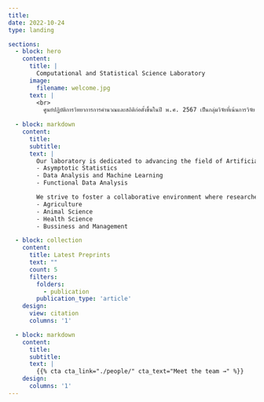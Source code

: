 ```yaml
---
title:
date: 2022-10-24
type: landing

sections:
  - block: hero
    content:
      title: |
        Computational and Statistical Science Laboratory
      image:
        filename: welcome.jpg
      text: |
        <br>
          ศูนย์ปฎิบัติการวิทยาการการคำนวณและสถิติก่อตั้งขึ้นในปี พ.ศ. 2567 เป็นกลุ่มวิจัยที่เน้นการวิจัย การสอน และการปฎิบัติการทางด้าน วิทยาการการคำนวณเชิงสถิติ โดยปัจจุบันศูนย์ฎิบัติการตั้งอยู่ที่คณะวิทยาศาสตร์และเทคโนโลยี                 มหาวิทยาลัยเทคโนโลยีราชมงคลสุวรรณภูมิ วิทยาเขตพระนครศรีอยุธยา-หันตรา
   
  - block: markdown
    content:
      title:
      subtitle:
      text: |
        Our laboratory is dedicated to advancing the field of Artificial Intelligence through cutting-edge research and practical applications. We focus on:
        - Asymptotic Statistics
        - Data Analysis and Machine Learning
        - Functional Data Analysis

        We strive to foster a collaborative environment where researchers and students can innovate and excel in their respective areas of expertise.
        - Agriculture
        - Animal Science
        - Health Science
        - Bussiness and Management

  - block: collection
    content:
      title: Latest Preprints
      text: ""
      count: 5
      filters:
        folders:
          - publication
        publication_type: 'article'
    design:
      view: citation
      columns: '1'

  - block: markdown
    content:
      title:
      subtitle:
      text: |
        {{% cta cta_link="./people/" cta_text="Meet the team →" %}}
    design:
      columns: '1'
---
```

